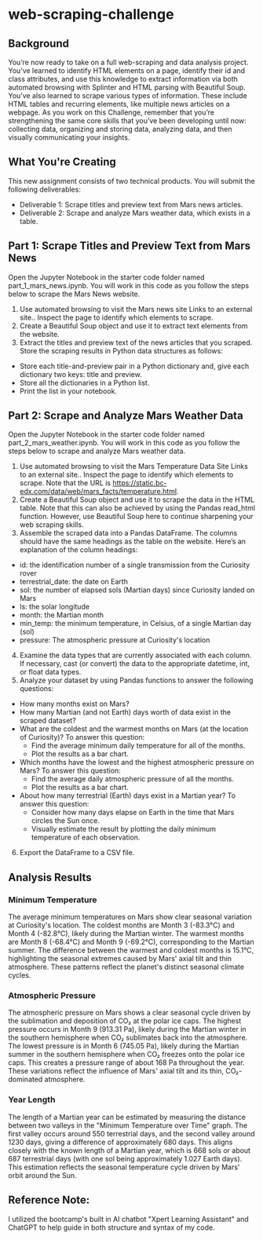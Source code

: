 # web-scraping-challenge

## Background

You’re now ready to take on a full web-scraping and data analysis project. You’ve learned to identify HTML elements on a page, identify their id and class attributes, and use this knowledge to extract information via both automated browsing with Splinter and HTML parsing with Beautiful Soup. You’ve also learned to scrape various types of information. These include HTML tables and recurring elements, like multiple news articles on a webpage.
As you work on this Challenge, remember that you’re strengthening the same core skills that you’ve been developing until now: collecting data, organizing and storing data, analyzing data, and then visually communicating your insights.

## What You're Creating

This new assignment consists of two technical products. You will submit the following deliverables:
  - Deliverable 1: Scrape titles and preview text from Mars news articles.
  - Deliverable 2: Scrape and analyze Mars weather data, which exists in a table.

## Part 1: Scrape Titles and Preview Text from Mars News

Open the Jupyter Notebook in the starter code folder named part_1_mars_news.ipynb. You will work in this code as you follow the steps below to scrape the Mars News website.
1. Use automated browsing to visit the Mars news site Links to an external site.. Inspect the page to identify which elements to scrape.
2. Create a Beautiful Soup object and use it to extract text elements from the website.
3. Extract the titles and preview text of the news articles that you scraped. Store the scraping results in Python data structures as follows:
  - Store each title-and-preview pair in a Python dictionary and, give each dictionary two keys: title and preview.
  - Store all the dictionaries in a Python list.
  - Print the list in your notebook.

## Part 2: Scrape and Analyze Mars Weather Data

Open the Jupyter Notebook in the starter code folder named part_2_mars_weather.ipynb. You will work in this code as you follow the steps below to scrape and analyze Mars weather data.
1. Use automated browsing to visit the Mars Temperature Data Site Links to an external site.. Inspect the page to identify which elements to scrape. Note that the URL is https://static.bc-edx.com/data/web/mars_facts/temperature.html.
2. Create a Beautiful Soup object and use it to scrape the data in the HTML table. Note that this can also be achieved by using the Pandas read_html function. However, use Beautiful Soup here to continue sharpening your web scraping skills.
3. Assemble the scraped data into a Pandas DataFrame. The columns should have the same headings as the table on the website. Here’s an explanation of the column headings:
  - id: the identification number of a single transmission from the Curiosity rover
  - terrestrial_date: the date on Earth
  - sol: the number of elapsed sols (Martian days) since Curiosity landed on Mars
  - ls: the solar longitude
  - month: the Martian month
  - min_temp: the minimum temperature, in Celsius, of a single Martian day (sol)
  - pressure: The atmospheric pressure at Curiosity's location
4. Examine the data types that are currently associated with each column. If necessary, cast (or convert) the data to the appropriate datetime, int, or float data types.
5. Analyze your dataset by using Pandas functions to answer the following questions:
  - How many months exist on Mars?
  - How many Martian (and not Earth) days worth of data exist in the scraped dataset?
  - What are the coldest and the warmest months on Mars (at the location of Curiosity)? To answer this question:
    - Find the average minimum daily temperature for all of the months.
    - Plot the results as a bar chart.
  - Which months have the lowest and the highest atmospheric pressure on Mars? To answer this question:
    - Find the average daily atmospheric pressure of all the months.
    - Plot the results as a bar chart.
  - About how many terrestrial (Earth) days exist in a Martian year? To answer this question:
    - Consider how many days elapse on Earth in the time that Mars circles the Sun once.
    - Visually estimate the result by plotting the daily minimum temperature of each observation.
6. Export the DataFrame to a CSV file.

## Analysis Results
### Minimum Temperature

The average minimum temperatures on Mars show clear seasonal variation at Curiosity's location. The coldest months are Month 3 (-83.3°C) and Month 4 (-82.8°C), likely during the Martian winter. The warmest months are Month 8 (-68.4°C) and Month 9 (-69.2°C), corresponding to the Martian summer. The difference between the warmest and coldest months is 15.1°C, highlighting the seasonal extremes caused by Mars' axial tilt and thin atmosphere. These patterns reflect the planet's distinct seasonal climate cycles.

### Atmospheric Pressure

The atmospheric pressure on Mars shows a clear seasonal cycle driven by the sublimation and deposition of CO₂ at the polar ice caps. The highest pressure occurs in Month 9 (913.31 Pa), likely during the Martian winter in the southern hemisphere when CO₂ sublimates back into the atmosphere. The lowest pressure is in Month 6 (745.05 Pa), likely during the Martian summer in the southern hemisphere when CO₂ freezes onto the polar ice caps. This creates a pressure range of about 168 Pa throughout the year. These variations reflect the influence of Mars' axial tilt and its thin, CO₂-dominated atmosphere.

### Year Length

The length of a Martian year can be estimated by measuring the distance between two valleys in the "Minimum Temperature over Time" graph. The first valley occurs around 550 terrestrial days, and the second valley around 1230 days, giving a difference of approximately 680 days. This aligns closely with the known length of a Martian year, which is 668 sols or about 687 terrestrial days (with one sol being approximately 1.027 Earth days). This estimation reflects the seasonal temperature cycle driven by Mars' orbit around the Sun.

## Reference Note:
I utilized the bootcamp's built in AI chatbot "Xpert Learning Assistant" and ChatGPT to help guide in both structure and syntax of my code.
